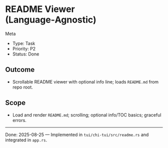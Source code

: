 # README Viewer (Language‑Agnostic)

Meta
- Type: Task
- Priority: P2
- Status: Done

## Outcome
- Scrollable README viewer with optional info line; loads `README.md` from repo root.

## Scope
- Load and render `README.md`; scrolling; optional info/TOC basics; graceful errors.

---
Done: 2025-08-25 — Implemented in `tui/chi-tui/src/readme.rs` and integrated in `app.rs`.

